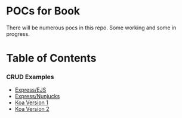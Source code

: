 # POCs for Book

There will be numerous pocs in this repo.  Some working and some in progress.

# Table of Contents
### CRUD Examples
* [Express/EJS](ejs/README.md)
* [Express/Nunjucks](nunjucks/README.md)
* [Koa Version 1](koa/README.md)
* [Koa Version 2](koa2/README.md)

